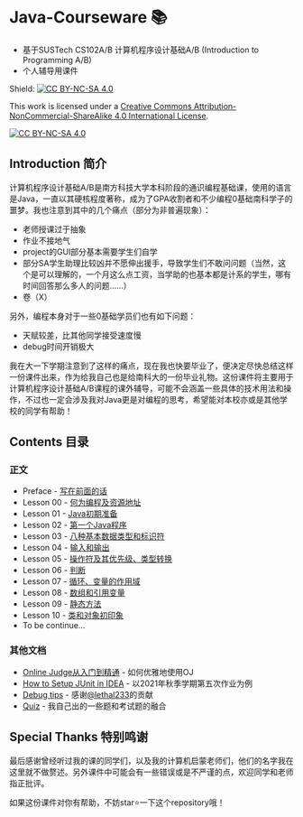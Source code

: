 # Java-Courseware :books:
- 基于SUSTech CS102A/B 计算机程序设计基础A/B (Introduction to Programming A/B)
- 个人辅导用课件

Shield: [![CC BY-NC-SA 4.0][cc-by-nc-sa-shield]][cc-by-nc-sa]

This work is licensed under a
[Creative Commons Attribution-NonCommercial-ShareAlike 4.0 International License][cc-by-nc-sa].

[![CC BY-NC-SA 4.0][cc-by-nc-sa-image]][cc-by-nc-sa]

[cc-by-nc-sa]: http://creativecommons.org/licenses/by-nc-sa/4.0/
[cc-by-nc-sa-image]: https://licensebuttons.net/l/by-nc-sa/4.0/88x31.png
[cc-by-nc-sa-shield]: https://img.shields.io/badge/License-CC%20BY--NC--SA%204.0-lightgrey.svg

## Introduction 简介

计算机程序设计基础A/B是南方科技大学本科阶段的通识编程基础课，使用的语言是Java，一直以其硬核程度著称，成为了GPA收割者和不少编程0基础南科学子的噩梦。我也注意到其中的几个痛点（部分为非普遍现象）：

- 老师授课过于抽象
- 作业不接地气
- project的GUI部分基本需要学生们自学
- 部分SA学生助理比较凶并不愿伸出援手，导致学生们不敢问问题（当然，这个是可以理解的，一个月这么点工资，当学助的也基本都是计系的学生，哪有时间回答那么多人的问题……）
- 卷（X）

另外，编程本身对于一些0基础学员们也有如下问题：

- 天赋较差，比其他同学接受速度慢
- debug时间开销极大



我在大一下学期注意到了这样的痛点，现在我也快要毕业了，便决定尽快总结这样一份课件出来，作为给我自己也是给南科大的一份毕业礼物。这份课件将主要用于计算机程序设计基础A/B课程的课外辅导，可能不会涵盖一些具体的技术用法和操作，不过也一定会涉及我对Java更是对编程的思考，希望能对本校亦或是其他学校的同学有帮助！



## Contents 目录

### 正文

- Preface - [写在前面的话](./Preface/写在前面的话.md)
- Lesson 00 - [何为编程及资源地址](./Lesson00/Lesson00.md)
- Lesson 01 - [Java初期准备](./Lesson01/Lesson01.md)
- Lesson 02 - [第一个Java程序](./Lesson02/Lesson02.md)
- Lesson 03 - [八种基本数据类型和标识符](./Lesson03/Lesson03.md)
- Lesson 04 - [输入和输出](./Lesson04/Lesson04.md)
- Lesson 05 - [操作符及其优先级、类型转换](./Lesson05/Lesson05.md)
- Lesson 06 - [判断](./Lesson06/Lesson06.md)
- Lesson 07 - [循环、变量的作用域](./Lesson07/Lesson07.md)
- Lesson 08 - [数组和引用变量](./Lesson08/Lesson08.md)
- Lesson 09 - [静态方法](./Lesson09/Lesson09.md)
- Lesson 10 - [类和对象初印象](./Lesson10/Lesson10.md)
- To be continue...



### 其他文档

- [Online Judge从入门到精通](./AboutOnlineJudge/Online%20Judge从入门到精通.md) - 如何优雅地使用OJ
- [How to Setup JUnit in IDEA](./AboutJUnitSetup/How%20to%20Setup%20JUnit%20in%20IDEA.md) - 以2021年秋季学期第五次作业为例
- [Debug tips](./DebugTips) - 感谢[@lethal233](https://github.com/lethal233)的贡献
- [Quiz](./Quiz) - 我自己出的一些题和考试题的融合



## Special Thanks 特别鸣谢

最后感谢曾经听过我的课的同学们，以及我的计算机启蒙老师们，他们的名字我在这里就不做赘述。另外课件中可能会有一些错误或是不严谨的点，欢迎同学和老师指正批评。



如果这份课件对你有帮助，不妨star:star:一下这个repository哦！

